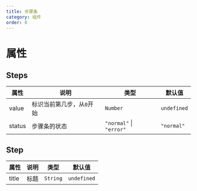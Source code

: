 ```yaml
---
title: 步骤条
category: 组件
order: 0
---
```


# 属性

## Steps

| 属性 | 说明 | 类型 | 默认值 |
| --- | --- | --- | --- |
| value | 标识当前第几步，从`0`开始 | `Number` | `undefined` |
| status | 步骤条的状态 | `"normal"` &#124; `"error"` | `"normal"` |

## Step

| 属性 | 说明 | 类型 | 默认值 |
| --- | --- | --- | --- |
| title | 标题 | `String` | `undefined` |
